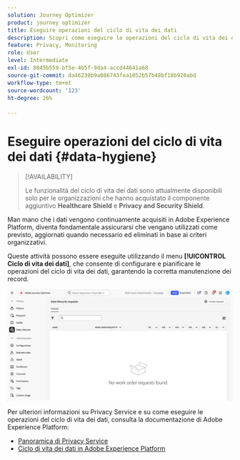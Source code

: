 ```yaml
---
solution: Journey Optimizer
product: journey optimizer
title: Eseguire operazioni del ciclo di vita dei dati
description: Scopri come eseguire le operazioni del ciclo di vita dei dati
feature: Privacy, Monitoring
role: User
level: Intermediate
exl-id: 8045b559-bf5e-4b5f-9da4-accd44641a68
source-git-commit: da46230b9a086743fea1052b57b48bf18b920abd
workflow-type: tm+mt
source-wordcount: '123'
ht-degree: 26%

---
```


# Eseguire operazioni del ciclo di vita dei dati {#data-hygiene}

>[!AVAILABILITY]
>
>Le funzionalità del ciclo di vita dei dati sono attualmente disponibili solo per le organizzazioni che hanno acquistato il componente aggiuntivo **Healthcare Shield** e **Privacy and Security Shield**.

Man mano che i dati vengono continuamente acquisiti in Adobe Experience Platform, diventa fondamentale assicurarsi che vengano utilizzati come previsto, aggiornati quando necessario ed eliminati in base ai criteri organizzativi.

Queste attività possono essere eseguite utilizzando il menu **[!UICONTROL Ciclo di vita dei dati]**, che consente di configurare e pianificare le operazioni del ciclo di vita dei dati, garantendo la corretta manutenzione dei record.

![](assets/data-hygiene.png)

Per ulteriori informazioni su Privacy Service e su come eseguire le operazioni del ciclo di vita dei dati, consulta la documentazione di Adobe Experience Platform:

* [Panoramica di Privacy Service](https://experienceleague.adobe.com/docs/experience-platform/privacy/home.html?lang=it)
* [Ciclo di vita dei dati in Adobe Experience Platform](https://experienceleague.adobe.com/docs/experience-platform/hygiene/home.html?lang=it)
